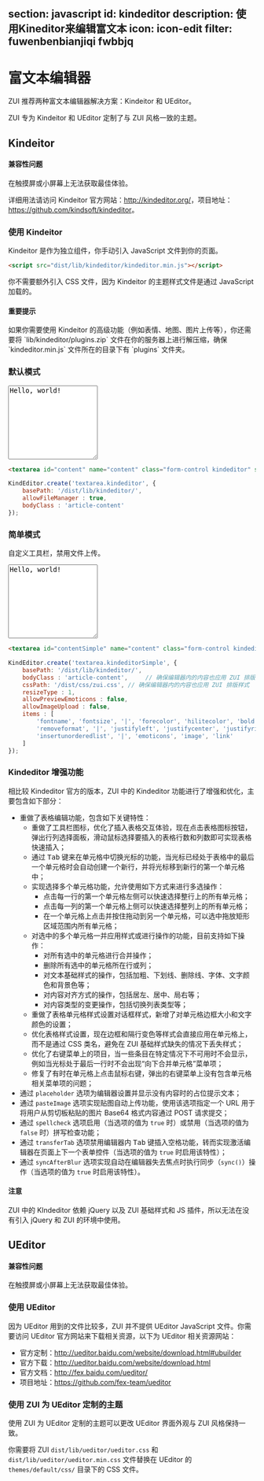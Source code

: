 ﻿section: javascript
id: kindeditor
description: 使用Kineditor来编辑富文本
icon: icon-edit
filter: fuwenbenbianjiqi fwbbjq
---

# 富文本编辑器

ZUI 推荐两种富文本编辑器解决方案：Kindeitor 和 UEditor。

ZUI 专为 Kindeitor 和 UEditor 定制了与 ZUI 风格一致的主题。

## Kindeitor

<div class="alert alert-danger">
  <h4>兼容性问题</h4>
  <p>在触摸屏或小屏幕上无法获取最佳体验。</p>
</div>

详细用法请访问 Kindeitor 官方网站：<a target="_blank" href="http://kindeditor.org/">http://kindeditor.org/</a>，项目地址：<a target="_blank" href="https://github.com/kindsoft/kindeditor">https://github.com/kindsoft/kindeditor</a>。

### 使用 Kindeitor

Kindeitor 是作为独立组件，你手动引入 JavaScript 文件到你的页面。

```html
<script src="dist/lib/kindeditor/kindeditor.min.js"></script>
```

你不需要额外引入 CSS 文件，因为 Kindeitor 的主题样式文件是通过 JavaScript 加载的。

<div class="alert alert-primary">
  <h4>重要提示</h4>
  <p>如果你需要使用 Kindeitor 的高级功能（例如表情、地图、图片上传等），你还需要将 `lib/kindeditor/plugins.zip` 文件在你的服务器上进行解压缩，确保 `kindeditor.min.js` 文件所在的目录下有 `plugins` 文件夹。</p>
</div>

### 默认模式

<example>
  <textarea id="content" name="content" class="form-control kindeditor" style="height:150px;">Hello, world!</textarea>
</example>

```html
<textarea id="content" name="content" class="form-control kindeditor" style="height:150px;">Hello, world!</textarea>
```

```js
KindEditor.create('textarea.kindeditor', {
    basePath: '/dist/lib/kindeditor/',
    allowFileManager : true,
    bodyClass : 'article-content'
});
```

### 简单模式

自定义工具栏，禁用文件上传。

<example>
  <textarea id="contentSimple" name="content" class="form-control kindeditorSimple" style="height:150px;">Hello, world!</textarea>
</example>

```html
<textarea id="contentSimple" name="content" class="form-control kindeditorSimple" style="height:150px;">Hello, world!</textarea>
```

```js
KindEditor.create('textarea.kindeditorSimple', {
    basePath: '/dist/lib/kindeditor/',
    bodyClass : 'article-content',     // 确保编辑器内的内容也应用 ZUI 排版样式
    cssPath: '/dist/css/zui.css', // 确保编辑器内的内容也应用 ZUI 排版样式
    resizeType : 1,
    allowPreviewEmoticons : false,
    allowImageUpload : false,
    items : [
        'fontname', 'fontsize', '|', 'forecolor', 'hilitecolor', 'bold', 'italic', 'underline',
        'removeformat', '|', 'justifyleft', 'justifycenter', 'justifyright', 'insertorderedlist',
        'insertunorderedlist', '|', 'emoticons', 'image', 'link'
    ]
});
```

<script>
function onPageLoad() {
  return false;
}
function afterPageLoad() {
    var initKindeditor = function(){
        var K = window.KindEditor;
        if(K) {
            K.create('textarea.kindeditor', {
                basePath: 'dist/lib/kindeditor/',
                allowFileManager : true,
                bodyClass : 'article-content',
                cssPath: '/dist/css/zui.css'
            });

            K.create('textarea.kindeditorSimple', {
                basePath: '/dist/lib/kindeditor/',
                bodyClass : 'article-content',
                cssPath: '/dist/css/zui.css',
                resizeType : 1,
                allowPreviewEmoticons : false,
                allowImageUpload : false,
                items : [
                    'fontname', 'fontsize', '|', 'forecolor', 'hilitecolor', 'bold', 'italic', 'underline',
                    'removeformat', '|', 'justifyleft', 'justifycenter', 'justifyright', 'insertorderedlist',
                    'insertunorderedlist', '|', 'emoticons', 'image', 'link'
                ]
            });
        }
        setTimeout($.doc.stopPageLoading, 500);
    };

    $.getScript('dist/lib/kindeditor/kindeditor.min.js', initKindeditor);

    $(document).on('click', '.ke-dialog-mask, .ke-dialog', function(e){
        e.stopPropagation();
    });
}
</script>

### Kindeditor 增强功能

相比较 Kindeditor 官方的版本，ZUI 中的 Kindeditor 功能进行了增强和优化，主要包含如下部分：

* 重做了表格编辑功能，包含如下关键特性：
  * 重做了工具栏图标，优化了插入表格交互体验，现在点击表格图标按钮，弹出行列选择面板，滑动鼠标选择要插入的表格行数和列数即可实现表格快速插入；
  * 通过 <kbd>Tab</kbd> 键来在单元格中切换光标的功能，当光标已经处于表格中的最后一个单元格时会自动创建一个新行，并将光标移到新行的第一个单元格中；
  * 实现选择多个单元格功能，允许使用如下方式来进行多选操作：
    * 点击每一行的第一个单元格左侧可以快速选择整行上的所有单元格；
    * 点击每一列的第一个单元格上侧可以快速选择整列上的所有单元格；
    * 在一个单元格上点击并按住拖动到另一个单元格，可以选中拖放矩形区域范围内所有单元格；
  * 对选中的多个单元格一并应用样式或进行操作的功能，目前支持如下操作：
    * 对所有选中的单元格进行合并操作；
    * 删除所有选中的单元格所在行或列；
    * 对文本基础样式的操作，包括加粗、下划线、删除线、字体、文字颜色和背景色等；
    * 对内容对齐方式的操作，包括居左、居中、局右等；
    * 对内容类型的变更操作，包括切换列表类型等；
  * 重做了表格单元格样式设置对话框样式，新增了对单元格边框大小和文字颜色的设置；
  * 优化表格样式设置，现在边框和隔行变色等样式会直接应用在单元格上，而不是通过 CSS 类名，避免在 ZUI 基础样式缺失的情况下丢失样式；
  * 优化了右键菜单上的项目，当一些条目在特定情况下不可用时不会显示，例如当光标处于最后一行时不会出现“向下合并单元格”菜单项；
  * 修复了有时在单元格上点击鼠标右键，弹出的右键菜单上没有包含单元格相关菜单项的问题；
* 通过 `placeholder` 选项为编辑器设置并显示没有内容时的占位提示文本；
* 通过 `pasteImage` 选项实现贴图自动上传功能，使用该选项指定一个 URL 用于将用户从剪切板粘贴的图片 Base64 格式内容通过 POST 请求提交；
* 通过 `spellcheck` 选项启用（当选项的值为 `true` 时）或禁用（当选项的值为 `false` 时）拼写检查功能；
* 通过 `transferTab` 选项禁用编辑器内 <kbd>Tab</kbd> 键插入空格功能，转而实现激活编辑器在页面上下一个表单控件（当选项的值为 `true` 时启用该特性）；
* 通过 `syncAfterBlur` 选项实现自动在编辑器失去焦点时执行同步（`sync()`）操作（当选项的值为 `true` 时启用该特性）。

<div class="alert alert-info">
  <h4>注意</h4>
  <p>ZUI 中的 KIndeditor 依赖 jQuery 以及 ZUI 基础样式和 JS 插件，所以无法在没有引入 jQuery 和 ZUI 的环境中使用。</p>
</div>

## UEditor

<div class="alert alert-danger">
  <h4>兼容性问题</h4>
  <p>在触摸屏或小屏幕上无法获取最佳体验。</p>
</div>

### 使用 UEditor

因为 UEditor 用到的文件比较多，ZUI 并不提供 UEditor JavaScript 文件。你需要访问 UEditor 官方网站来下载相关资源，以下为 UEditor 相关资源网站：

 - 官方定制：<a target="_blank" href="http://ueditor.baidu.com/website/download.html#ubuilder">http://ueditor.baidu.com/website/download.html#ubuilder</a>
 - 官方下载：<a target="_blank" href="http://ueditor.baidu.com/website/download.html">http://ueditor.baidu.com/website/download.html</a>
 - 官方文档：<a target="_blank" href="http://fex.baidu.com/ueditor/">http://fex.baidu.com/ueditor/</a>
 - 项目地址：<a target="_blank" href="https://github.com/fex-team/ueditor">https://github.com/fex-team/ueditor</a>

### 使用 ZUI 为 UEditor 定制的主题

使用 ZUI 为 UEditor 定制的主题可以更改 UEditor 界面外观与 ZUI 风格保持一致。

你需要将 ZUI `dist/lib/ueditor/ueditor.css` 和 `dist/lib/ueditor/ueditor.min.css` 文件替换在 UEditor 的 `themes/default/css/` 目录下的 CSS 文件。
